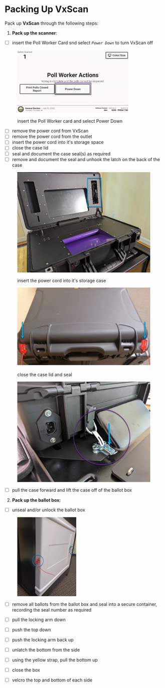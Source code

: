 # Packing Up VxScan

Pack up **VxScan** through the following steps:

1. **Pack up the scanner**:

* [ ] insert the Poll Worker Card snd select _`Power Down`_ to turn VxScan off

<figure><img src="../.gitbook/assets/vxscan poll worker actions power down.png" alt="" width="354"><figcaption><p>insert the Poll Worker card and select Power Down</p></figcaption></figure>

* [ ] remove the power cord from VxScan
* [ ] remove the power cord from the outlet
* [ ] insert the power cord into it's storage space
* [ ] close the case lid
* [ ] seal and document the case seal(s) as required
* [ ] remove and document the seal and unhook the latch on the back of the case

<div>

<figure><img src="../.gitbook/assets/vxscan remove cord from slot.png" alt=""><figcaption><p>insert the power cord into it's storage case</p></figcaption></figure>

 

<figure><img src="../.gitbook/assets/vxscan sealed case.png" alt=""><figcaption><p>close the case lid and seal</p></figcaption></figure>

 

<figure><img src="../.gitbook/assets/vxscan lock and seal latch.png" alt=""><figcaption></figcaption></figure>

</div>

* [ ] pull the case forward and lift the case off of the ballot box

2. **Pack up the ballot box:**

* [ ] unseal and/or unlock the ballot box

<div align="left">

<figure><img src="../.gitbook/assets/image (353).png" alt="" width="188"><figcaption></figcaption></figure>

</div>

* [ ] remove all ballots from the ballot box and seal into a secure container, recording the seal number as required
* [ ] pull the locking arm down
* [ ] push the top down
* [ ] push the locking arm back up
* [ ] unlatch the bottom from the side
* [ ] using the yellow strap, pull the bottom up
* [ ] close the box
* [ ] velcro the top and bottom of each side

